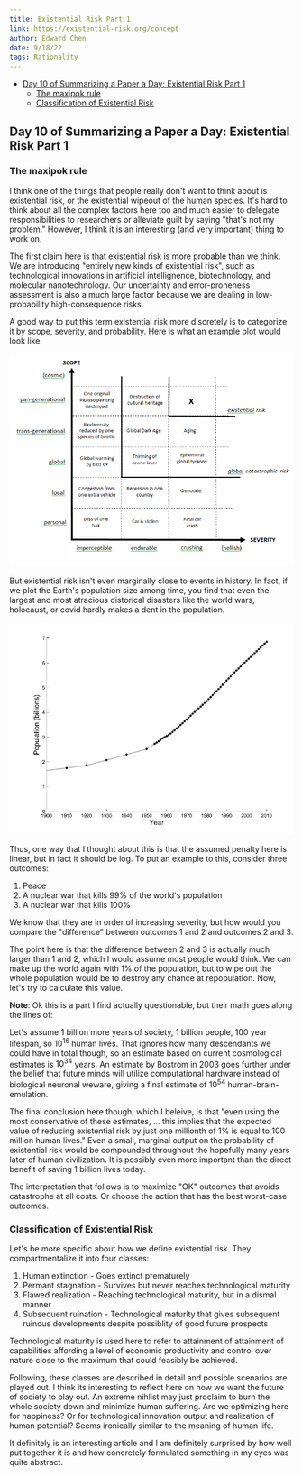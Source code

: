 ```yaml
---
title: Existential Risk Part 1
link: https://existential-risk.org/concept
author: Edward Chen
date: 9/18/22
tags: Rationality
---
```

- [Day 10 of Summarizing a Paper a Day: Existential Risk Part 1](#day-10-of-summarizing-a-paper-a-day-existential-risk-part-1)
  - [The maxipok rule](#the-maxipok-rule)
  - [Classification of Existential Risk](#classification-of-existential-risk)
  
## Day 10 of Summarizing a Paper a Day: Existential Risk Part 1

### The maxipok rule

I think one of the things that people really don't want to think about is existential risk, or the existential wipeout of the human species. It's hard to think about all the complex factors here too and much easier to delegate responsibilities to researchers or alleviate guilt by saying "that's not my problem." However, I think it is an interesting (and very important) thing to work on.

The first claim here is that existential risk is more probable than we think. We are introducing "entirely new kinds of existential risk", such as technological innovations in artificial intellignence, biotechnology, and molecular nanotechnology. Our uncertainty and error-proneness assessment is also a much large factor because we are dealing in  low-probability high-consequence risks.

A good way to put this term existential risk more discretely is to categorize it by scope, severity, and probability. Here is what an example plot would look like.

![](img/09_18_plot1.png)

But existential risk isn't even marginally close to events in history. In fact, if we plot the Earth's population size among time, you find that even the largest and most atracious distorical disasters like the world wars, holocaust, or covid hardly makes a dent in the population.

![](img/09_18_plot2.png)

Thus, one way that I thought about this is that the assumed penalty here is linear, but in fact it should be log. To put an example to this, consider three outcomes:

1. Peace
2. A nuclear war that kills 99% of the world's population
3. A nuclear war that kills 100%

We know that they are in order of increasing severity, but how would you compare the "difference" between outcomes 1 and 2 and outcomes 2 and 3.

The point here is that the difference between 2 and 3 is actually much larger than 1 and 2, which I would assume most people would think. We can make up the world again with 1% of the population, but to wipe out the whole population would be to destroy any chance at repopulation. Now, let's try to calculate this value. 

**Note**: Ok this is a part I find actually questionable, but their math goes along the lines of:

Let's assume 1 billion more years of society, 1 billion people, 100 year lifespan, so $10^{16}$ human lives. That ignores how many descendants we could have in total though, so an estimate based on current cosmological estimates is $10^{34}$ years. An estimate by Bostrom in 2003 goes further under the belief that future minds will utilize computational hardware instead of biological neuronal weware, giving a final estimate of $10^{54}$ human-brain-emulation. 

The final conclusion here though, which I beleive, is that "even using the most conservative of these estimates, ... this implies that the expected value of reducing existential risk by just one millionth of 1% is equal to 100 million human lives."  Even a small, marginal output on the probability of existential risk would be compounded throughout the hopefully many years later of human civilization. It is possibly even more important than the direct benefit of saving 1 billion lives today.

The interpretation that follows is to maximize "OK" outcomes that avoids catastrophe at all costs. Or choose the action that has the best worst-case outcomes. 

### Classification of Existential Risk

Let's be more specific about how we define existential risk. They compartmentalize it into four classes:
1. Human extinction - Goes extinct prematurely
2. Permant stagnation - Survives but never reaches technological maturity
3. Flawed realization - Reaching technological maturity, but in a dismal manner
4. Subsequent ruination - Technological maturity that gives subsequent ruinous developments despite possiblity of good future prospects

Technological maturity is used here to refer to attainment of attainment of capabilities affording a level of economic productivity and control over nature close to the maximum that could feasibly be achieved.

Following, these classes are described in detail and possible scenarios are played out. I think its interesting to reflect here on how we want the future of society to play out. An extreme nihlist may just proclaim to burn the whole society down and minimize human suffering. Are we optimizing here for happiness? Or for technological innovation output and realization of human potential? Seems ironically similar to the meaning of human life.

It definitely is an interesting article and I am definitely surprised by how well put together it is and how concretely formulated something in my eyes was quite abstract. 